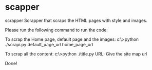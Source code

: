# scapper
scrapper 
Scrapper that scraps the HTML pages with style and images.

Please run the following command to run the code:

To scrap the Home page, default page and the images:
c:\\>python ./scrapi.py default_page_url home_page_url

To scrap all the content:
c:\\>python ./title.py
URL: Give the site map url

Done!
